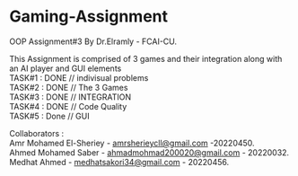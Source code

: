 # Gaming-Assignment  
OOP Assignment#3 By Dr.Elramly - FCAI-CU.  

This Assignment is comprised of 3 games and their integration along with an AI player and GUI elements             
TASK#1 : DONE            // indivisual problems      
TASK#2 : DONE            // The 3 Games       
TASK#3 : DONE            // INTEGRATION   
TASK#4 : DONE            // Code Quality        
TASK#5 : Done            // GUI        

Collaborators :   
Amr Mohamed El-Sheriey - amrsherieycll@gmail.com -20220450.      
Ahmed Mohamed Saber - ahmadmohmad200020@gmail.com - 20220032.      
Medhat Ahmed - medhatsakori34@gmail.com - 20220456.      
